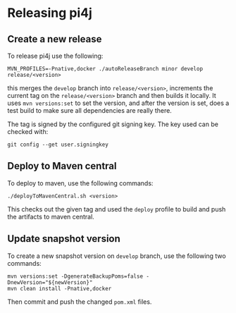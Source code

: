 # Releasing pi4j

## Create a new release

To release pi4j use the following:

    MVN_PROFILES=-Pnative,docker ./autoReleaseBranch minor develop release/<version>

this merges the ``develop`` branch into ``release/<version>``, increments the current tag on the ``release/<version>``
branch and then builds it locally. It uses ``mvn versions:set``
to set the version, and after the version is set, does a test build to make sure all dependencies are really there.

The tag is signed by the configured git signing key. The key used can be checked with:

    git config --get user.signingkey

## Deploy to Maven central

To deploy to maven, use the following commands:

    ./deployToMavenCentral.sh <version>

This checks out the given tag and used the ``deploy`` profile to build and push the artifacts to maven central.

## Update snapshot version
To create a new snapshot version on ``develop`` branch, use the following two commands:

    mvn versions:set -DgenerateBackupPoms=false -DnewVersion="${newVersion}"
    mvn clean install -Pnative,docker

Then commit and push the changed ``pom.xml`` files.
